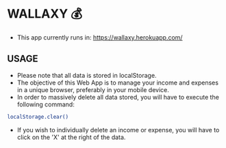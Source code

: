 # WALLAXY 💰
- This app currently runs in: https://wallaxy.herokuapp.com/ 

## USAGE

- Please note that all data is stored in localStorage. 
- The objective of this Web App is to manage your income and expenses in a unique browser, preferably in your mobile device.
- In order to massively delete all data stored, you will have to execute the following command: 

```bash
localStorage.clear()
```

- If you wish to individually delete an income or expense, you will have to click on the 'X' at the right of the data.
